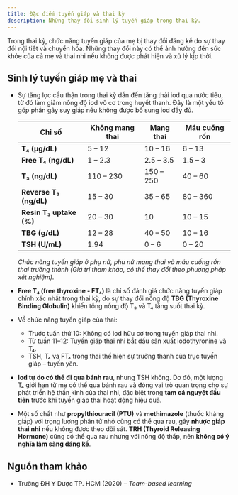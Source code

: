 ```yaml
---
title: Đặc điểm tuyến giáp và thai kỳ
description: Những thay đổi sinh lý tuyến giáp trong thai kỳ.
---
```


Trong thai kỳ, chức năng tuyến giáp của mẹ bị thay đổi đáng kể do sự thay đổi nội tiết và chuyển hóa. Những thay đổi này có thể ảnh hưởng đến sức khỏe của cả mẹ và thai nhi nếu không được phát hiện và xử lý kịp thời.

## Sinh lý tuyến giáp mẹ và thai

- Sự tăng lọc cầu thận trong thai kỳ dẫn đến tăng thải iod qua nước tiểu, từ đó làm giảm nồng độ iod vô cơ trong huyết thanh. Đây là một yếu tố góp phần gây suy giáp nếu không được bổ sung iod đầy đủ.

  | Chỉ số                  | Không mang thai | Mang thai | Máu cuống rốn |
  | ----------------------- | --------------- | --------- | ------------- |
  | **T₄ (µg/dL)**          | 5 – 12          | 10 – 16   | 6 – 13        |
  | **Free T₄ (ng/dL)**     | 1 – 2.3         | 2.5 – 3.5 | 1.5 – 3       |
  | **T₃ (ng/dL)**          | 110 – 230       | 150 – 250 | 40 – 60       |
  | **Reverse T₃ (ng/dL)**  | 15 – 30         | 35 – 65   | 80 – 360      |
  | **Resin T₃ uptake (%)** | 20 – 30         | 10        | 10 – 15       |
  | **TBG (g/dL)**          | 12 – 28         | 40 – 50   | 10 – 16       |
  | **TSH (U/mL)**          | 1.94            | 0 – 6     | 0 – 20        |

  _Chức năng tuyến giáp ở phụ nữ, phụ nữ mang thai và máu cuống rốn thai trưởng thành (Giá trị tham khảo, có thể thay đổi theo phương pháp xét nghiệm)._

- **Free T₄ (free thyroxine - FT₄)** là chỉ số đánh giá chức năng tuyến giáp chính xác nhất trong thai kỳ, do sự thay đổi nồng độ **TBG (Thyroxine Binding Globulin)** khiến tổng nồng độ T₃ và T₄ tăng suốt thai kỳ.

- Về chức năng tuyến giáp của thai:

  - Trước tuần thứ 10: Không có iod hữu cơ trong tuyến giáp thai nhi.
  - Từ tuần 11–12: Tuyến giáp thai nhi bắt đầu sản xuất iodothyronine và T₄.
  - TSH, T₄ và FT₄ trong thai thể hiện sự trưởng thành của trục tuyến giáp – tuyến yên.

- **Iod tự do có thể đi qua bánh rau**, nhưng TSH không. Do đó, một lượng T₄ giới hạn từ mẹ có thể qua bánh rau và đóng vai trò quan trọng cho sự phát triển hệ thần kinh của thai nhi, đặc biệt trong **tam cá nguyệt đầu tiên** trước khi tuyến giáp thai hoạt động hiệu quả.

- Một số chất như **propylthiouracil (PTU)** và **methimazole** (thuốc kháng giáp) với trọng lượng phân tử nhỏ cũng có thể qua rau, gây **nhược giáp thai nhi** nếu không được theo dõi sát. **TRH (Thyroid Releasing Hormone)** cũng có thể qua rau nhưng với nồng độ thấp, nên **không có ý nghĩa lâm sàng đáng kể**.

## Nguồn tham khảo

- Trường ĐH Y Dược TP. HCM (2020) – _Team-based learning_

